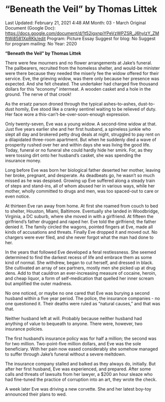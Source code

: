 # “Beneath the Veil” by Thomas Littek

Last Updated: February 21, 2021 4:48 AM
Month: 03 - March
Original Document (Google Doc): https://docs.google.com/document/d/1t52igxnpiYPeVzWPZSR_J6hylzY_ZMftWi8581XpRKk/edit
Program: Picture Essay
Suggest for blog: No
Suggest for program mailing: No
Year: 2020

**“Beneath the Veil” by Thomas Littek**

There were few mourners and no flower arrangements at Jake’s funeral. The pallbearers, recruited from the homeless shelter, and would-be minister were there because they needed the miserly fee the widow offered for their service. Eve, the grieving widow, was there only because her presence was expected. And she felt cheated. The undertaker had charged five thousand dollars for this “economy” intermeat. A wooden casket and a hole in the ground. The nerve of that crook!

As the ersatz parson droned through the typical ashes-to-ashes, dust-to-dust homily, Eve stood like a cranky sentinel waiting to be relieved of duty. Her face wore a this-can’t-be-over-soon-enough expression.

Only twenty-seven, Eve was a young widow. A second-time widow at that. Just five years earlier she and her first husband, a spineless junkie who slept all day and brokered petty drug deals at night, struggled to pay rent on a dilapidated three-room apartment. But when he suddenly died a wave of prosperity rushed over her and within days she was living the good life. Today, funeral or no funeral she could hardly hide her smirk. For, as they were tossing dirt onto her husband’s casket, she was spending the insurance money.

Long before Eve was born her biological father deserted her mother, leaving her broke, pregnant, and desperate. As deadbeats go, he wasn’t so much missed as he was despised. Growing up Eve suffered along a steady train of steps and stand-ins, all of whom abused her in various ways, while her mother, wholly committed to drugs and men, was too spaced-out to care or even notice.

At thirteen Eve ran away from home. At first she roamed from couch to bed to shelter, Houston, Miami, Baltimore. Eventually she landed in Woodbridge, Virginia, a DC suburb, where she moved in with a girlfriend. At fifteen the girlfriend’s father drugged and raped her. Eve told the girlfriend; the father denied it. The family circled the wagons, pointed fingers at Eve, made all kinds of accusations and threats. Finally Eve dropped it and moved out. No chargers were ever filed, and she never forgot what the man had done to her.

In the years that followed Eve developed a feral restlessness. She seemed determined to find the darkest recess of life and embrace them as some kind of normal. She withdrew, began to cut herself, and dressed in black. She cultivated an array of sex partners, mostly men she picked up at drug dens. Add to that cauldron an ever-increasing measure of cocaine, heroin, and cheap liquor, a form of self-medication that quelled her inner scream but amplified the outer madness.

No one noticed, or maybe no one cared that Eve was burying a second husband within a five year period. The police, the insurance companies - no one questioned it. Their deaths were ruled as “natural causes,” and that was that.

Neither husband left at will. Probably because neither husband had anything of value to bequeath to anyone. There were, however, two insurance policies.

The first husband’s insurance policy was for half a million; the second was for two million. Two-point-five million dollars, and Eve was the sole beneficiary. With her pain now eased considerably she somehow managed to suffer through Jake’s funeral without a severe meltdown.

The insurance company stalled and balked as they always do, initially. But after her first husband, Eve was experienced, and prepared. After some calls and threats of lawsuits from her lawyer, a $200 an hour sleaze who had fine-tuned the practice of corruption into an art, they wrote the check.

A week later Eve was driving a new corvette. She and her latest boy-toy announced their plans to wed.